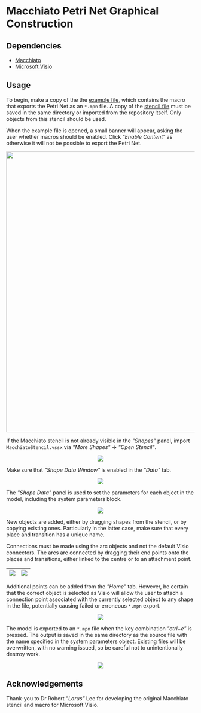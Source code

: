 # Macchiato Petri Net Graphical Construction

## Dependencies

* [Macchiato](https://github.com/MJWootton-Resilience-Projects/Macchiato)
* [Microsoft Visio](https://www.microsoft.com/en/microsoft-365/visio/flowchart-software)

## Usage

To begin, make a copy of the the [example file](https://github.com/MJWootton-Resilience-Projects/Macchiato/blob/master/PetriNetDrawingTools/MacchiatoExample.vsdm), which contains the macro that exports the Petri Net as an `*.mpn` file.  A copy of the [stencil file](https://github.com/MJWootton-Resilience-Projects/Macchiato/blob/master/PetriNetDrawingTools/MacchiatoStencil.vssx) must be saved in the same directory or imported from the repository itself. Only objects from this stencil should be used.

When the example file is opened, a small banner will appear, asking the user  whether macros should be enabled. Click *"Enable Content"* as otherwise it will not be possible to export the Petri Net.

<p style="text-align: center;"><img src="https://github.com/MJWootton-Resilience-Projects/Macchiato/blob/master/PetriNetDrawingTools/src/Macro.png" width='750' /></p>

If the Macchiato stencil is not already visible in the *"Shapes"* panel, import `MacchiatoStencil.vssx` via *"More Shapes"* → *"Open Stencil"*.

<p style="text-align: center;">
  <img src='https://github.com/MJWootton-Resilience-Projects/Macchiato/blob/master/PetriNetDrawingTools/src/Shapes.png'>
</p>

Make sure that *"Shape Data Window"* is enabled in the *"Data"* tab.

<p style="text-align: center;">
  <img src='https://github.com/MJWootton-Resilience-Projects/Macchiato/blob/master/PetriNetDrawingTools/src/Data.png'>
</p>

The *"Shape Data"* panel is used to set the parameters for each object in the model, including the system parameters block.

<p style="text-align: center;">
  <img src='https://github.com/MJWootton-Resilience-Projects/Macchiato/blob/master/PetriNetDrawingTools/src/EditShapeData.png'>
</p>

New objects are added, either by dragging shapes from the stencil, or by copying existing ones. Particularly in the latter case, make sure that every place and transition has a unique name.

Connections must be made using the arc objects and not the default Visio connectors. The arcs are connected by dragging their end points onto the places and transitions, either linked to the centre or to an attachment point.

| ![](https://github.com/MJWootton-Resilience-Projects/Macchiato/blob/master/PetriNetDrawingTools/src/Glue.png) | ![](https://github.com/MJWootton-Resilience-Projects/Macchiato/blob/master/PetriNetDrawingTools/src/Point.png) |
| ------------------------------------------------------------ | ------------------------------------------------------------ |

Additional points can be added from the *"Home"* tab. However, be certain that the correct object is selected as Visio will allow the user to attach a connection point associated with the currently selected object to any shape in the file, potentially causing failed or erroneous `*.mpn` export.

<p style="text-align: center;">
  <img src='https://github.com/MJWootton-Resilience-Projects/Macchiato/blob/master/PetriNetDrawingTools/src/AddPoint.png'>
</p>

The model is exported to an `*.mpn` file when the key combination *"ctrl*+*e"* is pressed. The output is saved in the same directory as the source file with the name specified in the system parameters object. Existing files will be overwritten, with no warning issued, so be careful not to unintentionally destroy work.

<p style="text-align: center;">
  <img src='https://github.com/MJWootton-Resilience-Projects/Macchiato/blob/master/PetriNetDrawingTools/src/Parameters.png'>
</p>

## Acknowledgements

Thank-you to Dr Robert *"Larus"* Lee for developing the original Macchiato stencil and macro for Microsoft Visio.
